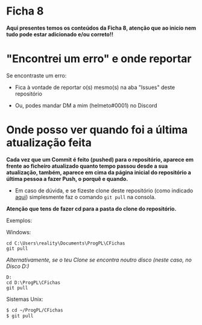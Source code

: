 # Ficha 8

**Aqui presentes temos os conteúdos da Ficha 8, atenção que ao inicio nem tudo pode estar adicionado e/ou correto!!**

# "Encontrei um erro" e onde reportar

Se encontraste um erro:

- Fica à vontade de reportar o(s) mesmo(s) na aba "Issues" deste repositório

- Ou, podes mandar DM a mim (helmeto#0001) no Discord

# Onde posso ver quando foi a última atualização feita

**Cada vez que um Commit é feito (pushed) para o repositório, aparece em frente ao ficheiro atualizado quanto tempo passou desde a sua atualização, também, aparece em cima da página inicial do repositório a última pessoa a fazer Push, o porquê e quando.**

- Em caso de dúvida, e se fizeste clone deste repositório (como indicado [aqui](https://github.com/mycpphurts/CFichas/blob/master/README.md)) simplesmente faz o comando `git pull` na consola.

**Atenção que tens de fazer cd para a pasta do clone do repositório.**

Exemplos:

Windows:

```commandline
cd C:\Users\reality\Documents\ProgPL\CFichas
git pull
```

*Alternativamente, se o teu Clone se encontra noutro disco (neste caso, no Disco D:)*

```commandline
D:
cd D:\ProgPL\CFichas
git pull
```

Sistemas Unix:

```bash
$ cd ~/ProgPL/CFichas
$ git pull
```